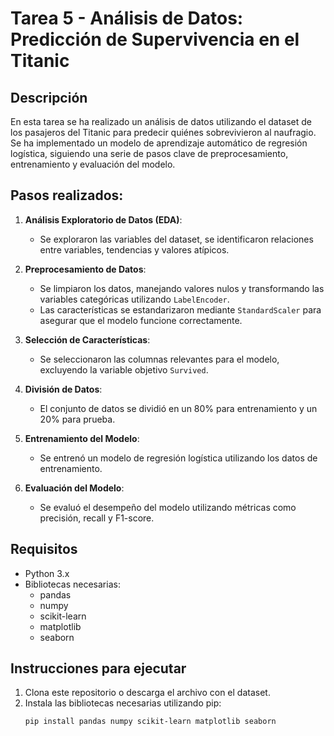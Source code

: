 # Tarea 5 - Análisis de Datos: Predicción de Supervivencia en el Titanic

## Descripción
En esta tarea se ha realizado un análisis de datos utilizando el dataset de los pasajeros del Titanic para predecir quiénes sobrevivieron al naufragio. Se ha implementado un modelo de aprendizaje automático de regresión logística, siguiendo una serie de pasos clave de preprocesamiento, entrenamiento y evaluación del modelo.

## Pasos realizados:

1. **Análisis Exploratorio de Datos (EDA)**: 
   - Se exploraron las variables del dataset, se identificaron relaciones entre variables, tendencias y valores atípicos.

2. **Preprocesamiento de Datos**: 
   - Se limpiaron los datos, manejando valores nulos y transformando las variables categóricas utilizando `LabelEncoder`.
   - Las características se estandarizaron mediante `StandardScaler` para asegurar que el modelo funcione correctamente.

3. **Selección de Características**: 
   - Se seleccionaron las columnas relevantes para el modelo, excluyendo la variable objetivo `Survived`.

4. **División de Datos**: 
   - El conjunto de datos se dividió en un 80% para entrenamiento y un 20% para prueba.

5. **Entrenamiento del Modelo**: 
   - Se entrenó un modelo de regresión logística utilizando los datos de entrenamiento.

6. **Evaluación del Modelo**: 
   - Se evaluó el desempeño del modelo utilizando métricas como precisión, recall y F1-score.

## Requisitos

- Python 3.x
- Bibliotecas necesarias:
  - pandas
  - numpy
  - scikit-learn
  - matplotlib
  - seaborn

## Instrucciones para ejecutar

1. Clona este repositorio o descarga el archivo con el dataset.
2. Instala las bibliotecas necesarias utilizando pip:
   ```bash
   pip install pandas numpy scikit-learn matplotlib seaborn
